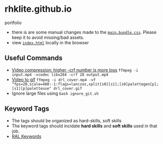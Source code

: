 # rhklite.github.io
portfolio

- there is are some manual changes made to the [`main.bundle.css`](dist/css/main.bundle.css). Please keep it to avoid missing/bad assets.
- view [`index.html`](dist/index.html) locally in the browser 

## Useful Commands

- [Video compression; higher -crf number is more loss](https://unix.stackexchange.com/questions/28803/how-can-i-reduce-a-videos-size-with-ffmpeg) `ffmpeg -i input.mp4 -vcodec libx264 -crf 28 output.mp4`
- [Video to gif](https://superuser.com/questions/556029/how-do-i-convert-a-video-to-gif-using-ffmpeg-with-reasonable-quality) `ffmpeg -i drl_cover.mp4 -vf "fps=20,scale=480:-1:flags=lanczos,split[s0][s1];[s0]palettegen[p];[s1][p]paletteuse" drl_cover.gif`
- Ignore large files using `bash ignore_git.sh`

## Keyword Tags
- The tags should be organized as hard-skills, soft skills
- The keyword tags should incidate **hard skills** and **soft skills** used in that job.
- [RAL Keywords](https://www.ieee-ras.org/publications/ra-l/ra-letters-information-for-authors/184-publications/ra-letters/629-ra-l-keywords#subject)